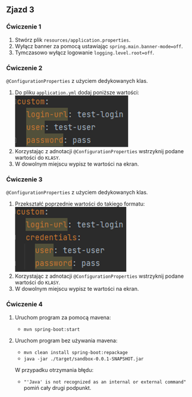 ## Zjazd 3 

### Ćwiczenie 1 
1. Stwórz plik `resources/application.properties`.
2. Wyłącz banner za pomocą ustawiając `spring.main.banner-mode=off`.
3. Tymczasowo wyłącz logowanie `logging.level.root=off`.

### Ćwiczenie 2
`@ConfigurationProperties` z użyciem dedykowanych klas.
1. Do pliku `application.yml` dodaj poniższe wartości:
   ![img_03_1.png](img_03_1.png)
2. Korzystając z adnotacji `@ConfigurationProperties` wstrzyknij podane wartości do `KLASY`.
3. W dowolnym miejscu wypisz te wartości na ekran.

### Ćwiczenie 3 
`@ConfigurationProperties` z użyciem dedykowanych klas.
1. Przekształć poprzednie wartości do takiego formatu:
   ![img_03_2.png](img_03_2.png)
2. Korzystając z adnotacji `@ConfigurationProperties` wstrzyknij podane wartości do `KLASY`.
3. W dowolnym miejscu wypisz te wartości na ekran.

### Ćwiczenie 4 
1. Uruchom program za pomocą mavena: 
   - `mvn spring-boot:start`
2. Uruchom program bez używania mavena:
   - `mvn clean install spring-boot:repackage`
   - `java -jar ./target/sandbox-0.0.1-SNAPSHOT.jar`

   W przypadku otrzymania błędu:
   - `"'Java' is not recognized as an internal or external command"` pomiń cały drugi podpunkt.
